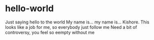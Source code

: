 # hello-world
Just saying hello to the world
My name is... my name is... Kishore.
This looks like a job for me, so everybody just follow me
Need a bit of controversy, you feel so eempty without me
